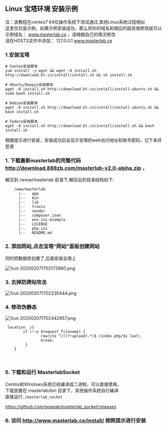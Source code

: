 
## Linux 宝塔环境 安装示例

  注：该教程在centos7 64位操作系统下测试通过,其他Linux系统过程相似   
  这里仅仅是示例，如果示例安装成功，那么将你的域名和相应的路径值修改就可以  
  示例域名： www.masterlab.ce  ，请根据自己的情况修改  
  请在HOSTS文件中添加： 127.0.0.1 www.masterlab.ce    
  

### 1.安装宝塔
```text
# Centos安装脚本
yum install -y wget && wget -O install.sh http://download.bt.cn/install/install.sh && sh install.sh

# Ubuntu/Deepin安装脚本
wget -O install.sh http://download.bt.cn/install/install-ubuntu.sh && sudo bash install.sh

# Debian安装脚本
wget -O install.sh http://download.bt.cn/install/install-ubuntu.sh && bash install.sh

# Fedora安装脚本
wget -O install.sh http://download.bt.cn/install/install.sh && bash install.sh

```  


根据提示进行安装，安装成功后会显示宝塔的web访问地址和账号密码，记下来并登录  

 

### 1. 下载最新masterlab的完整代码  http://download.888zb.com/masterlab-v2.0-alpha.zip ，
 解压到 /www/masterlab 目录下,解压后的目录结构如下:
```
    /www/masterlab            
      |--   app   
      |--   bin    
      |--   lib    
      |--   travis
      |--   vendor
      |--   composer.json
      |--   env.ini-example       
      |--   LICENSE
      |--   php.ini    
      |--   README.md
```

### 2. 添加网站,点击宝塔“网站”面板创建网站

 同时把数据库创建了,后面安装会用上  

![1cut-202002071702172860.png](http://pm.masterlab.vip/attachment/image/20200207/1cut-202002071702172860.png "添加站点")
 
### 3. 去掉防跨站攻击
![1cut-202002071702235444.png](http://pm.masterlab.vip/attachment/image/20200207/1cut-202002071702235444.png "去掉防跨站攻击(open_basedir)")


 
### 4. 修改伪静态  

![1cut-202002071702442457.png](http://pm.masterlab.vip/attachment/image/20200207/1cut-202002071702442457.png "修改伪静态")  

```
 location  /{
        if (!-e $request_filename) {
                rewrite ^/((?!upload).*)$ /index.php/$1 last;
                break;
         }
    }

  ```
<br>


### 5. 下载和运行 MasterlabSocket  

Centos和Windows系统已经编译成二进制，可以直接使用，  
下载放置在 masterlab/bin 目录下，其他操作系统自行编译  
直接运行`./masterlab_socket` 

https://github.com/gopeak/masterlab_socket/releases


### 6. 访问 http://www.masterlab.ce/install/ 按照提示进行安装  
 


 
 
